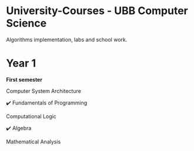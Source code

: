# University-Courses - UBB Computer Science
Algorithms implementation, labs and school work.

# **Year 1**
**First semester**

Computer System Architecture

✔️ Fundamentals of Programming

Computational Logic

✔️ Algebra

Mathematical Analysis
